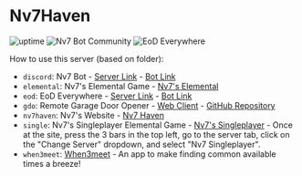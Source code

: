 # Nv7Haven
![uptime](https://img.shields.io/uptimerobot/ratio/m786933096-8b36755397a0431ff9949997?label=Nv7%27s%20API) ![Nv7 Bot Community](https://img.shields.io/discord/806258286043070545?label=Nv7%20Bot%20Community) ![EoD Everywhere](https://img.shields.io/discord/819077688371314718?label=EoD%20Everywhere)

How to use this server (based on folder):
- `discord`: Nv7 Bot - [Server Link](https://discord.gg/X9vJGSxj2z) - [Bot Link](https://discord.com/oauth2/authorize?client_id=788185365533556736&scope=bot%20applications.commands&permissions=2617388096&redirect_uri=https%3A%2F%2Fnv7haven.com)
- `elemental`: Nv7's Elemental Game - [Nv7's Elemental](https://elem7.nv7haven.com)
- `eod`: EoD Everywhere - [Server Link](https://discord.gg/KPmbJmNtxQ) - [Bot Link](https://discord.com/api/oauth2/authorize?client_id=819076922867712031&permissions=2148543552&redirect_uri=https%3A%2F%2Fnv7haven.com&scope=bot%20applications.commands)
- `gdo`: Remote Garage Door Opener - [Web Client](https://gdoweb.tk) - [GitHub Repository](https://github.com/Nv7-Github/gdo_client)
- `nv7haven`: Nv7's Website - [Nv7 Haven](https://nv7haven.com) 
- `single`: Nv7's Singleplayer Elemental Game - [Nv7's Singleplayer](https://elem7.tk) - Once at the site, press the 3 bars in the top left, go to the server tab, click on the "Change Server" dropdown, and select "Nv7 Singleplayer".
- `when3meet`: [When3meet](https://w3m.evang.dev) - An app to make finding common available times a breeze!
